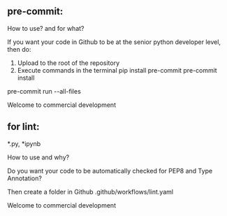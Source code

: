 ## pre-commit:

How to use? and for what?

If you want your code in Github to be at the senior python developer level, then do:

1) Upload to the root of the repository
2) Execute commands in the terminal
pip install pre-commit
pre-commit install

[//]: # (pre-commit run trailing-whitespace --all-files)

pre-commit run --all-files

Welcome to commercial development




## for lint:

*.py, *ipynb

How to use and why?

Do you want your code to be automatically checked for PEP8 and Type Annotation?

Then create a folder in Github
.github/workflows/lint.yaml

Welcome to commercial development
